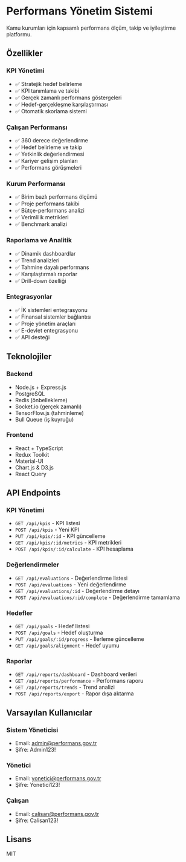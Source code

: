 # Performans Yönetim Sistemi

Kamu kurumları için kapsamlı performans ölçüm, takip ve iyileştirme platformu.

## Özellikler

### KPI Yönetimi
- ✅ Stratejik hedef belirleme
- ✅ KPI tanımlama ve takibi
- ✅ Gerçek zamanlı performans göstergeleri
- ✅ Hedef-gerçekleşme karşılaştırması
- ✅ Otomatik skorlama sistemi

### Çalışan Performansı
- ✅ 360 derece değerlendirme
- ✅ Hedef belirleme ve takip
- ✅ Yetkinlik değerlendirmesi
- ✅ Kariyer gelişim planları
- ✅ Performans görüşmeleri

### Kurum Performansı
- ✅ Birim bazlı performans ölçümü
- ✅ Proje performans takibi
- ✅ Bütçe-performans analizi
- ✅ Verimlilik metrikleri
- ✅ Benchmark analizi

### Raporlama ve Analitik
- ✅ Dinamik dashboardlar
- ✅ Trend analizleri
- ✅ Tahmine dayalı performans
- ✅ Karşılaştırmalı raporlar
- ✅ Drill-down özelliği

### Entegrasyonlar
- ✅ İK sistemleri entegrasyonu
- ✅ Finansal sistemler bağlantısı
- ✅ Proje yönetim araçları
- ✅ E-devlet entegrasyonu
- ✅ API desteği

## Teknolojiler

### Backend
- Node.js + Express.js
- PostgreSQL
- Redis (önbellekleme)
- Socket.io (gerçek zamanlı)
- TensorFlow.js (tahminleme)
- Bull Queue (iş kuyruğu)

### Frontend
- React + TypeScript
- Redux Toolkit
- Material-UI
- Chart.js & D3.js
- React Query

## API Endpoints

### KPI Yönetimi
- `GET /api/kpis` - KPI listesi
- `POST /api/kpis` - Yeni KPI
- `PUT /api/kpis/:id` - KPI güncelleme
- `GET /api/kpis/:id/metrics` - KPI metrikleri
- `POST /api/kpis/:id/calculate` - KPI hesaplama

### Değerlendirmeler
- `GET /api/evaluations` - Değerlendirme listesi
- `POST /api/evaluations` - Yeni değerlendirme
- `GET /api/evaluations/:id` - Değerlendirme detayı
- `POST /api/evaluations/:id/complete` - Değerlendirme tamamlama

### Hedefler
- `GET /api/goals` - Hedef listesi
- `POST /api/goals` - Hedef oluşturma
- `PUT /api/goals/:id/progress` - İlerleme güncelleme
- `GET /api/goals/alignment` - Hedef uyumu

### Raporlar
- `GET /api/reports/dashboard` - Dashboard verileri
- `GET /api/reports/performance` - Performans raporu
- `GET /api/reports/trends` - Trend analizi
- `POST /api/reports/export` - Rapor dışa aktarma

## Varsayılan Kullanıcılar

### Sistem Yöneticisi
- Email: admin@performans.gov.tr
- Şifre: Admin123!

### Yönetici
- Email: yonetici@performans.gov.tr
- Şifre: Yonetici123!

### Çalışan
- Email: calisan@performans.gov.tr
- Şifre: Calisan123!

## Lisans

MIT